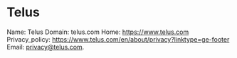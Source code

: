 
# Telus

Name: Telus
Domain: telus.com
Home: https://www.telus.com
Privacy_policy: https://www.telus.com/en/about/privacy?linktype=ge-footer
Email: privacy@telus.com.
